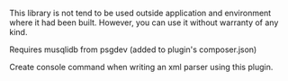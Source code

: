 This library is not tend to be used outside application and environment where it had been built. However, you can use it without warranty of any kind.

Requires musqlidb from psgdev (added to plugin's composer.json)

Create console command when writing an xml parser using this plugin.

